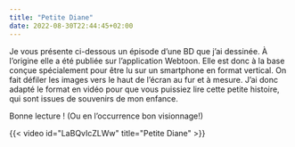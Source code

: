 ```yaml
---
title: "Petite Diane"
date: 2022-08-30T22:44:45+02:00
---
```


<!-- {{ $image := .Resources.GetMatch "petite_diane.png" }} -->

Je vous présente ci-dessous un épisode d’une BD que j’ai dessinée. À l’origine elle a été publiée sur l’application Webtoon. Elle est donc à la base conçue spécialement pour être lu sur un smartphone en format vertical. On fait défiler les images vers le haut de l’écran au fur et à mesure. J’ai donc adapté le format en vidéo pour que vous puissiez lire cette petite histoire, qui sont issues de souvenirs de mon enfance.

Bonne lecture ! (Ou en l’occurrence bon visionnage!)

{{< video id="LaBQvIcZLWw" title="Petite Diane" >}}
